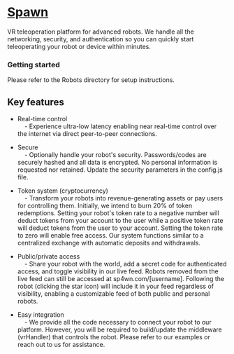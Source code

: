 # [Spawn](https://sp4wn.com)

VR teleoperation platform for advanced robots. We handle all the networking, security, and authentication so you can quickly start teleoperating your robot or device within minutes.

### Getting started
Please refer to the Robots directory for setup instructions.

## Key features
- Real-time control  
    &nbsp;&nbsp;&nbsp;&nbsp;- Experience ultra-low latency enabling near real-time control over the internet via direct peer-to-peer connections. 

- Secure  
    &nbsp;&nbsp;&nbsp;&nbsp;- Optionally handle your robot's security. Passwords/codes are securely hashed and all data is encrypted. No personal information is requested nor retained. Update the security parameters in the config.js file.

- Token system (cryptocurrency)  
    &nbsp;&nbsp;&nbsp;&nbsp;- Transform your robots into revenue-generating assets or pay users for controlling them. Initially, we intend to burn 20% of token redemptions. Setting your robot's token rate to a negative number will deduct tokens from your account to the user while a positive token rate will deduct tokens from the user to your account. Setting the token rate to zero will enable free access. Our system functions similar to a centralized exchange with automatic deposits and withdrawals.

- Public/private access  
    &nbsp;&nbsp;&nbsp;&nbsp;- Share your robot with the world, add a secret code for authenticated access, and toggle visibility in our live feed. Robots removed from the live feed can still be accessed at sp4wn.com/[username]. Following the robot (clicking the star icon) will include it in your feed regardless of visibility, enabling a customizable feed of both public and personal robots.

- Easy integration  
    &nbsp;&nbsp;&nbsp;&nbsp;- We provide all the code necessary to connect your robot to our platform. However, you will be required to build/update the middleware (vrHandler) that controls the robot. Please refer to our examples or reach out to us for assistance.
